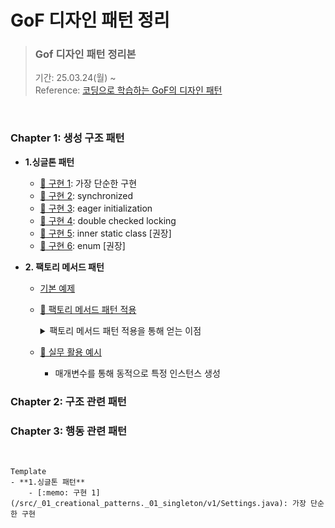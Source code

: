 # GoF 디자인 패턴 정리

> ### Gof 디자인 패턴 정리본 <br>
> 기간: 25.03.24(월) ~   <br>
> Reference: [ 코딩으로 학습하는 GoF의 디자인 패턴](https://www.inflearn.com/course/%EB%94%94%EC%9E%90%EC%9D%B8-%ED%8C%A8%ED%84%B4/dashboard)

<br>


 ###  Chapter 1: 생성 구조 패턴

- **1.싱글톤 패턴**
    - [:memo: 구현 1](/src/_01_creational_patterns/_01_singleton/v1/Settings.java): 가장 단순한 구현
    - [:memo: 구현 2](/src/_01_creational_patterns/_01_singleton/v2/Settings.java): synchronized
    - [:memo: 구현 3](/src/_01_creational_patterns/_01_singleton/v3/Settings.java): eager initialization
    - [:memo: 구현 4](/src/_01_creational_patterns/_01_singleton/v4/Settings.java): double checked locking
    - [:memo: 구현 5](/src/_01_creational_patterns/_01_singleton/v5/Settings.java): inner static class [권장]
    - [:memo: 구현 6](/src/_01_creational_patterns/_01_singleton/v6/Settings.java): enum [권장]

- **2. 팩토리 메서드 패턴**
  - [기본 예제](/src/_01_creational_patterns/_02_factory_method/_01_before) 
  - [:memo: 팩토리 메서드 패턴 적용](/src/_01_creational_patterns/_02_factory_method/_02_after)
      <details>
        <summary>팩토리 메서드 패턴 적용을 통해 얻는 이점</summary>
        - 객체 생성 책임 분리<br/>
        - OCP 준수<br/>
          ✲ OCP: '확장'에는 열려있고, '변경'에는 닫혀있어야 한다.'<br>
           → '다형성', '상속', '캡슐화'
      </details>
    
  - [:memo: 실무 활용 예시](/src/_01_creational_patterns/_02_factory_method/_03_java)
  
    - 매개변수를 통해 동적으로 특정 인스턴스 생성

###  Chapter 2: 구조 관련 패턴


###  Chapter 3: 행동 관련 패턴





<br>

```
Template
- **1.싱글톤 패턴**
    - [:memo: 구현 1](/src/_01_creational_patterns._01_singleton/v1/Settings.java): 가장 단순한 구현
```
